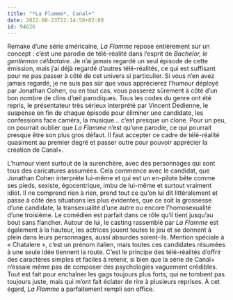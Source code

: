 ```yaml
---
title: "*La Flamme*, Canal+"
date: 2022-08-23T22:14:58+02:00
id: 94626 
---
```


Remake d’une série américaine, *La Flamme* repose entièrement sur un concept : c’est une parodie de télé-réalité dans l’esprit de *‌Bachelor, le gentleman célibataire*. Je n’ai jamais regardé un seul épisode de cette émission, mais j’ai déjà regardé d’autres télé-réalités, ce qui est suffisant pour ne pas passer à côté de cet univers si particulier. Si vous n’en avez jamais regardé, je ne suis pas sûr que vous apprécierez l’humour déployé par Jonathan Cohen, ou en tout cas, vous passerez sûrement à côté d’un bon nombre de clins d’œil parodiques. Tous les codes du genre ont été repris, le présentateur très sérieux interprété par Vincent Dedienne, le suspense en fin de chaque épisode pour éliminer une candidate, les confessions face caméra, la musique… c’est presque un clone. Pour un peu, on pourrait oublier que *La Flamme* n’est qu’une parodie, ce qui pourrait presque être son plus gros défaut. Il faut accepter ce cadre de télé-réalité quasiment au premier degré et passer outre pour pouvoir apprécier la création de Canal+.

L’humour vient surtout de la surenchère, avec des personnages qui sont tous des caricatures assumées. Cela commence avec le candidat, que Jonathan Cohen interprète lui-même et qui est un en-pilote bête comme ses pieds, sexiste, égocentrique, imbu de lui-même et surtout vraiment idiot. Il ne comprend rien à rien, prend tout ce qu’on lui dit littéralement et passe à côté des situations les plus évidentes, que ce soit la grossesse d’une candidate, la transexualité d’une autre ou encore l’homosexualité d’une troisième. Le comédien est parfait dans ce rôle qu’il tient jusqu’au bout sans flancher. Autour de lui, le casting rassemblé par *La Flamme* est également à la hauteur, les actrices jouent toutes le jeu et se donnent à plein dans leurs personnages, aussi absurdes soient-ils. Mention spéciale à « Chatalere », c’est un prénom italien, mais toutes ces candidates résumées à une seule idée tiennent la route. C’est le principe des télé-réalités d’offrir des caractères simples et faciles à retenir, si bien que la série de Canal+ n’essaie même pas de composer des psychologies vaguement crédibles. Tout est fait pour enchaîner les gags toujours plus forts, qui ne tombent pas toujours juste, mais qui m’ont fait éclater de rire à plusieurs reprises. À cet égard, *La Flamme* a parfaitement rempli son office. 


